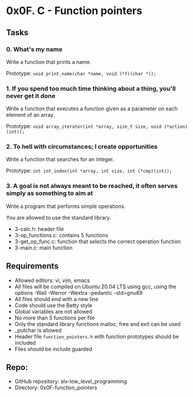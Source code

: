 
# 0x0F. C - Function pointers

## Tasks

### 0. What's my name

Write a function that prints a name.  

Prototype: `void print_name(char *name, void (*f)(char *));`

### 1. If you spend too much time thinking about a thing, you'll never get it done 

Write a function that executes a function given as a parameter on each element of an array.

Prototype: `void array_iterator(int *array, size_t size, void (*action)(int));`

### 2. To hell with circumstances; I create opportunities  

Write a function that searches for an integer.  

Prototype: `int int_index(int *array, int size, int (*cmp)(int));`

### 3. A goal is not always meant to be reached, it often serves simply as something to aim at

Write a program that performs simple operations.

You are allowed to use the standard library.

- 3-calc.h: header file 
- 3-op_functions.c: contains 5 functions
- 3-get_op_func.c: function that selects the correct operation function
- 3-main.c: main function

## Requirements

- Allowed editors: vi, vim, emacs
- All files will be compiled on Ubuntu 20.04 LTS using gcc, using the options -Wall -Werror -Wextra -pedantic -std=gnu89
- All files should end with a new line
- Code should use the Betty style
- Global variables are not allowed
- No more than 5 functions per file
- Only the standard library functions malloc, free and exit can be used
- _putchar is allowed
- Header file `function_pointers.h` with function prototypes should be included
- Files should be include guarded

## Repo:

- GitHub repository: alx-low_level_programming
- Directory: 0x0F-function_pointers

